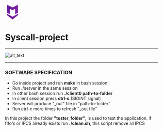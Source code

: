 ![alt text](https://github.com/adam-p/markdown-here/raw/master/src/common/images/icon48.png "Logo Title Text 1") 
# Syscall-project 
---
![alt_text](https://upload.wikimedia.org/wikipedia/commons/d/dd/Linux_logo.jpg)

---
### SOFTWARE SPECIFICATION
- Go inside project and run **make** in bash session
- Run ./server in the same session
- In other bash session run **./client0 path-to-folder** 
- In client session press **ctrl-c** (SIGINT signal)
- Server will produce "_out" file in "path-to-folder"
- Run ctrl-c more times to refresh "_out file"

In this project the folder **"tester_folder"**, is used to test the application. 
If fifo's or IPCS already exists run **./clean.sh**, this script remove all IPCS
